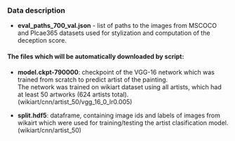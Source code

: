 ### Data description

- **eval_paths_700_val.json** - list of paths to the images from MSCOCO and Plcae365 datasets used for stylization and computation of the deception score.

#### The files which will be automatically downloaded by script:

- **model.ckpt-790000**: checkpoint of the VGG-16 network which was trained from scratch to predict artist of the painting.  
    The network was trained on wikiart dataset using all artists, which had at least 50 artworks (624 artists total).   
    (wikiart/cnn/artist_50/vgg_16_0_lr0.005)

- **split.hdf5**: dataframe, containing image ids and labels of images from wikairt which were used for training/testing the artist clasification model.  
    (wikiart/cnn/artist_50)
